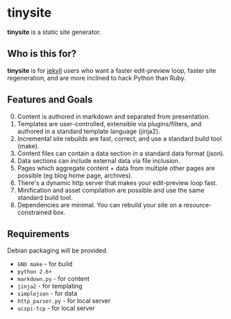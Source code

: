 # tinysite

**tinysite** is a static site generator.

## Who is this for?

**tinysite** is for [jekyll](https://github.com/jekyll/jekyll) users who want a faster edit-preview loop, faster site regeneration, and are more inclined to hack Python than Ruby.

## Features and Goals

0. Content is authored in markdown and separated from presentation.
0. Templates are user-controlled, extensible via plugins/filters, and authored in a standard template language (jinja2).
0. Incremental site rebuilds are fast, correct, and use a standard build tool (make).
0. Content files can contain a data section in a standard data format (json).
0. Data sections can include external data via file inclusion.
0. Pages which aggregate content + data from multiple other pages are possible (eg blog home page, archives).
0. There's a dynamic http server that makes your edit-preview loop fast.
0. Minification and asset compilation are possible and use the same standard build tool.
0. Dependencies are minimal. You can rebuild your site on a resource-constrained box.

## Requirements

Debian packaging will be provided.

- `GNU make` - for build
- `python 2.6+`
- `markdown.py` - for content
- `jinja2` - for templating
- `simplejson` - for data
- `http_parser.py` - for local server
- `ucspi-tcp` - for local server

